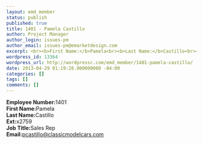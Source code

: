 ```yaml
---
layout: emd_member
status: publish
published: true
title: 1401 - Pamela Castillo
author: Project Manager
author_login: issues-pm
author_email: issues-pm@emarketdesign.com
excerpt: <br><b>First Name:</b>Pamela<br><b>Last Name:</b>Castillo<br><b>Ext:</b>x2759
wordpress_id: 13364
wordpress_url: http://wordpressc.com/emd_member/1401-pamela-castillo/
date: 2013-04-29 01:19:28.000000000 -04:00
categories: []
tags: []
comments: []
---
```

<b>Employee Number:</b>1401<br><b>First Name:</b>Pamela<br><b>Last Name:</b>Castillo<br><b>Ext:</b>x2759<br><b>Job Title:</b>Sales Rep<br><b>Email:</b>pcastillo@classicmodelcars.com
